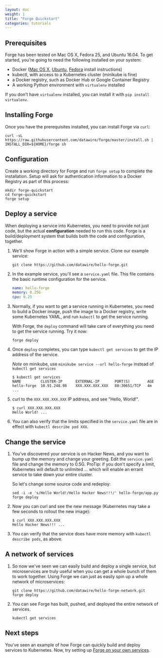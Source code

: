 ```yaml
---
layout: doc
weight: 1
title: "Forge Quickstart"
categories: tutorials
---
```


## Prerequisites

Forge has been tested on Mac OS X, Fedora 25, and Ubuntu 16.04. To get started, you're going to need the following installed on your system:

* Docker ([Mac OS X](https://docs.docker.com/docker-for-mac/),  [Ubuntu](https://docs.docker.com/engine/installation/linux/ubuntu/), [Fedora](https://docs.docker.com/engine/installation/linux/fedora/) install instructions)
* kubectl, with access to a Kubernetes cluster (minikube is fine)
* a Docker registry, such as Docker Hub or Google Container Registry
* A working Python environment with `virtualenv` installed

If you don't have `virtualenv` installed, you can install it with `pip install virtualenv`.

## Installing Forge

Once you have the prerequisites installed, you can install Forge via `curl`:

```
curl -sL https://raw.githubusercontent.com/datawire/forge/master/install.sh | INSTALL_DIR=${HOME}/forge sh
```

## Configuration

Create a working directory for Forge and run `forge setup` to complete the installation. Setup will ask for authentication information to a Docker Registry as part of this process:

```
mkdir forge-quickstart
cd forge-quickstart
forge setup
```

## Deploy a service

When deploying a service into Kubernetes, you need to provide not just code, but the actual <strong>configuration</strong> needed to run this code. Forge is a build/deployment system that builds both the code and configuration, together.

1. We'll show Forge in action with a simple service. Clone our example service:

   ```
   git clone https://github.com/datawire/hello-forge.git
   ```

2. In the example service, you'll see a `service.yaml` file. This file contains the basic runtime configuration for the service.

   ```yaml
   name: hello-forge
   memory: 0.25G
   cpu: 0.25
   ```

3. Normally, if you want to get a service running in Kubernetes, you need to   build a Docker image, push the image to a Docker registry, write some Kubernetes YAML, and run `kubectl` to get the service running.

   With Forge, the `deploy` command will take care of everything you need to get the service running. Try it now:  

   ```
   forge deploy
   ```

4. Once `deploy` completes, you can type `kubectl get services` to
   get the IP address of the service.

   *Note* on minikube, use `minikube service --url hello-forge` instead of `kubectl get services`

   ```
   $ kubectl get services
   NAME         CLUSTER-IP      EXTERNAL-IP       PORT(S)        AGE
   hello-forge  10.91.248.98    XXX.XXX.XXX.XXX   80:30651/TCP   4m
   ...
   ```

5. curl to the `XXX.XXX.XXX.XXX` IP address, and see "Hello, World!".


   ```
   $ curl XXX.XXX.XXX.XXX
   Hello World! ...
   ```

6. You can also verify that the limits specified in the `service.yaml` file are in effect with `kubectl describe pod XXX`.

## Change the service

1. You've discovered your service is on Hacker News, and you want to bump up the memory and change your greeting. Edit the `service.yaml` file and change the memory to 0.5G. ProTip: if you don't specify a limit, Kubernetes will default to unlimited ... which will enable an errant service to take down your entire cluster.

   So let's change some source code and redeploy:

   ```
   sed -i -e 's/Hello World!/Hello Hacker News!!!/' hello-forge/app.py
   forge deploy
   ```

2. Now you can curl and see the new message (Kubernetes may take a few
   seconds to rollout the new image):

   ```
   $ curl XXX.XXX.XXX.XXX
   Hello Hacker News!!! ...
   ```

3. You can verify that the service does have more memory with `kubectl describe pods`, as above.

## A network of services

1. So now we've seen we can easily build and deploy a single service,
   but microservices are truly useful when you can get a whole bunch of
   them to work together. Using Forge we can just as easily spin up a
   whole network of microservices:

   ```
   git clone https://github.com/datawire/hello-forge-network.git
   forge deploy
   ```

2. You can see Forge has built, pushed, and deployed the entire network of services.

   ```
   kubectl get services
   ```

## Next steps

You've seen an example of how Forge can quickly build and deploy services to Kubernetes. Now, try setting up <a href="using-forge.html">Forge on your own services</a>.
